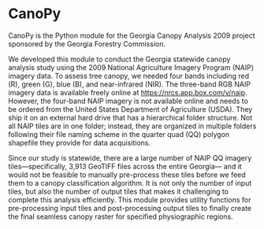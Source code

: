 # CanoPy

CanoPy is the Python module for the Georgia Canopy Analysis 2009 project sponsored by the Georgia Forestry Commission.

We developed this module to conduct the Georgia statewide canopy analysis study using the 2009 National Agriculture Imagery Program (NAIP) imagery data. To assess tree canopy, we needed four bands including red (R), green (G), blue (B), and near-infrared (NIR). The three-band RGB NAIP imagery data is available freely online at https://nrcs.app.box.com/v/naip. However, the four-band NAIP imagery is not available online and needs to be ordered from the United States Department of Agriculture (USDA). They ship it on an external hard drive that has a hierarchical folder structure. Not all NAIP tiles are in one folder; instead, they are organized in multiple folders following their file naming scheme in the quarter quad (QQ) polygon shapefile they provide for data acquisitions.

Since our study is statewide, there are a large number of NAIP QQ imagery tiles&mdash;specifically, 3,913 GeoTIFF files across the entire Georgia&mdash; and it would not be feasible to manually pre-process these tiles before we feed them to a canopy classification algorithm. It is not only the number of input tiles, but also the number of output tiles that makes it challenging to complete this analysis efficiently. This module provides utility functions for pre-processing input tiles and post-processing output tiles to finally create the final seamless canopy raster for specified physiographic regions.
